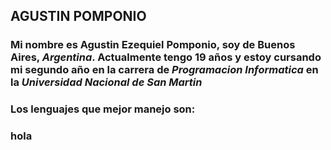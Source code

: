 ## AGUSTIN POMPONIO
### Mi nombre es Agustin Ezequiel Pomponio, soy de Buenos Aires, *Argentina*. Actualmente tengo 19 años y estoy cursando mi segundo año en la carrera de *Programacion Informatica* en la *Universidad Nacional de San Martin*
### Los lenguajes que mejor manejo son: 
<h3>hola </h3>